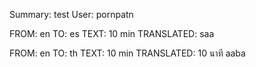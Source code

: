 Summary: test
User: pornpatn

FROM: en TO: es
TEXT: 10 min
TRANSLATED:  saa

FROM: en TO: th
TEXT: 10 min
TRANSLATED: 10 นาที aaba
